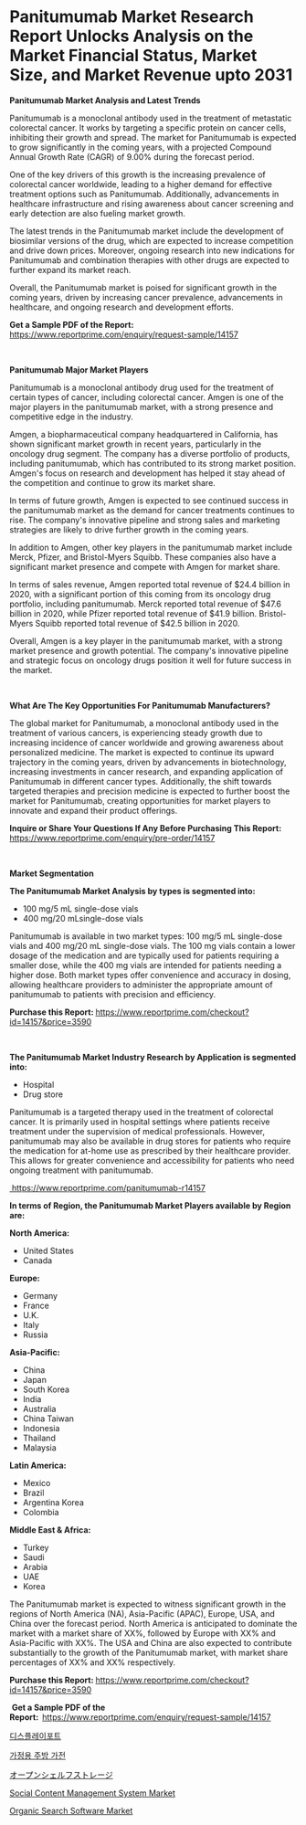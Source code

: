 <p><h1>Panitumumab Market Research Report Unlocks Analysis on the Market Financial Status, Market Size, and Market Revenue upto 2031</h1></p><p><strong>Panitumumab Market Analysis and Latest Trends</strong></p>
<p><p>Panitumumab is a monoclonal antibody used in the treatment of metastatic colorectal cancer. It works by targeting a specific protein on cancer cells, inhibiting their growth and spread. The market for Panitumumab is expected to grow significantly in the coming years, with a projected Compound Annual Growth Rate (CAGR) of 9.00% during the forecast period.</p><p>One of the key drivers of this growth is the increasing prevalence of colorectal cancer worldwide, leading to a higher demand for effective treatment options such as Panitumumab. Additionally, advancements in healthcare infrastructure and rising awareness about cancer screening and early detection are also fueling market growth.</p><p>The latest trends in the Panitumumab market include the development of biosimilar versions of the drug, which are expected to increase competition and drive down prices. Moreover, ongoing research into new indications for Panitumumab and combination therapies with other drugs are expected to further expand its market reach.</p><p>Overall, the Panitumumab market is poised for significant growth in the coming years, driven by increasing cancer prevalence, advancements in healthcare, and ongoing research and development efforts.</p></p>
<p><strong>Get a Sample PDF of the Report:&nbsp;</strong> <a href="https://www.reportprime.com/enquiry/request-sample/14157">https://www.reportprime.com/enquiry/request-sample/14157</a></p>
<p>&nbsp;</p>
<p><strong>Panitumumab Major Market Players</strong></p>
<p><p>Panitumumab is a monoclonal antibody drug used for the treatment of certain types of cancer, including colorectal cancer. Amgen is one of the major players in the panitumumab market, with a strong presence and competitive edge in the industry. </p><p>Amgen, a biopharmaceutical company headquartered in California, has shown significant market growth in recent years, particularly in the oncology drug segment. The company has a diverse portfolio of products, including panitumumab, which has contributed to its strong market position. Amgen's focus on research and development has helped it stay ahead of the competition and continue to grow its market share.</p><p>In terms of future growth, Amgen is expected to see continued success in the panitumumab market as the demand for cancer treatments continues to rise. The company's innovative pipeline and strong sales and marketing strategies are likely to drive further growth in the coming years.</p><p>In addition to Amgen, other key players in the panitumumab market include Merck, Pfizer, and Bristol-Myers Squibb. These companies also have a significant market presence and compete with Amgen for market share.</p><p>In terms of sales revenue, Amgen reported total revenue of $24.4 billion in 2020, with a significant portion of this coming from its oncology drug portfolio, including panitumumab. Merck reported total revenue of $47.6 billion in 2020, while Pfizer reported total revenue of $41.9 billion. Bristol-Myers Squibb reported total revenue of $42.5 billion in 2020.</p><p>Overall, Amgen is a key player in the panitumumab market, with a strong market presence and growth potential. The company's innovative pipeline and strategic focus on oncology drugs position it well for future success in the market.</p></p>
<p>&nbsp;</p>
<p><strong>What Are The Key Opportunities For Panitumumab Manufacturers?</strong></p>
<p><p>The global market for Panitumumab, a monoclonal antibody used in the treatment of various cancers, is experiencing steady growth due to increasing incidence of cancer worldwide and growing awareness about personalized medicine. The market is expected to continue its upward trajectory in the coming years, driven by advancements in biotechnology, increasing investments in cancer research, and expanding application of Panitumumab in different cancer types. Additionally, the shift towards targeted therapies and precision medicine is expected to further boost the market for Panitumumab, creating opportunities for market players to innovate and expand their product offerings.</p></p>
<p><strong>Inquire or Share Your Questions If Any Before Purchasing This Report:</strong> <a href="https://www.reportprime.com/enquiry/pre-order/14157">https://www.reportprime.com/enquiry/pre-order/14157</a></p>
<p>&nbsp;</p>
<p><strong>Market Segmentation</strong></p>
<p><strong>The Panitumumab Market Analysis by types is segmented into:</strong></p>
<p><ul><li>100 mg/5 mL single-dose vials</li><li>400 mg/20 mLsingle-dose vials</li></ul></p>
<p><p>Panitumumab is available in two market types: 100 mg/5 mL single-dose vials and 400 mg/20 mL single-dose vials. The 100 mg vials contain a lower dosage of the medication and are typically used for patients requiring a smaller dose, while the 400 mg vials are intended for patients needing a higher dose. Both market types offer convenience and accuracy in dosing, allowing healthcare providers to administer the appropriate amount of panitumumab to patients with precision and efficiency.</p></p>
<p><strong>Purchase this Report:&nbsp;</strong><a href="https://www.reportprime.com/checkout?id=14157&price=3590">https://www.reportprime.com/checkout?id=14157&price=3590</a></p>
<p>&nbsp;</p>
<p><strong>The Panitumumab Market Industry Research by Application is segmented into:</strong></p>
<p><ul><li>Hospital</li><li>Drug store</li></ul></p>
<p><p>Panitumumab is a targeted therapy used in the treatment of colorectal cancer. It is primarily used in hospital settings where patients receive treatment under the supervision of medical professionals. However, panitumumab may also be available in drug stores for patients who require the medication for at-home use as prescribed by their healthcare provider. This allows for greater convenience and accessibility for patients who need ongoing treatment with panitumumab.</p></p>
<p><a href="https://www.reportprime.com/panitumumab-r14157">&nbsp;https://www.reportprime.com/panitumumab-r14157</a></p>
<p><strong>In terms of Region, the Panitumumab Market Players available by Region are:</strong></p>
<p>
    <p> <strong> North America: </strong>
        <ul>
            <li>United States</li>
            <li>Canada</li>
        </ul>
        </p> 
    <p> <strong> Europe: </strong>
        <ul>
            <li>Germany</li>
            <li>France</li>
            <li>U.K.</li>
            <li>Italy</li>
            <li>Russia</li>
        </ul>
        </p> 
    <p> <strong> Asia-Pacific: </strong>
        <ul>
            <li>China</li>
            <li>Japan</li>
            <li>South Korea</li>
            <li>India</li>
            <li>Australia</li>
            <li>China Taiwan</li>
            <li>Indonesia</li>
            <li>Thailand</li>
            <li>Malaysia</li>
        </ul>
        </p> 
    <p> <strong> Latin America: </strong>
        <ul>
            <li>Mexico</li>
            <li>Brazil</li>
            <li>Argentina Korea</li>
            <li>Colombia</li>
        </ul>
        </p> 
    <p> <strong> Middle East & Africa: </strong>
        <ul>
            <li>Turkey</li>
            <li>Saudi</li>
            <li>Arabia</li>
            <li>UAE</li>
            <li>Korea</li>
        </ul>
    </p>
    </p>
<p><p>The Panitumumab market is expected to witness significant growth in the regions of North America (NA), Asia-Pacific (APAC), Europe, USA, and China over the forecast period. North America is anticipated to dominate the market with a market share of XX%, followed by Europe with XX% and Asia-Pacific with XX%. The USA and China are also expected to contribute substantially to the growth of the Panitumumab market, with market share percentages of XX% and XX% respectively.</p></p>
<p><strong>Purchase this Report: </strong><a href="https://www.reportprime.com/checkout?id=14157&price=3590">https://www.reportprime.com/checkout?id=14157&price=3590</a></p>
<p>&nbsp;<strong>Get a Sample PDF of the Report:&nbsp;&nbsp;</strong><a href="https://www.reportprime.com/enquiry/request-sample/14157">https://www.reportprime.com/enquiry/request-sample/14157</a></p>
<p><strong></strong></p>
<p><p><a href="https://medium.com/@matthiasdkins856/2024%EB%85%84%EB%B6%80%ED%84%B0-2031%EB%85%84%EA%B9%8C%EC%A7%80-9-4-%EC%9D%98-%EC%97%B0%ED%8F%89%EA%B7%A0-%EC%84%B1%EC%9E%A5%EB%A5%A0%EB%A1%9C-%ED%99%95%EC%9E%A5%EB%90%98%EA%B3%A0-%EC%9E%88%EB%8A%94-displayport-%EC%8B%9C%EC%9E%A5-%EA%B7%9C%EB%AA%A8%EC%97%90-%EB%8C%80%ED%95%9C-%ED%86%B5%EC%B0%B0%EB%A0%A5-a5e7a52dc514">디스플레이포트</a></p><p><a href="https://medium.com/@fosterfahey1971/%EA%B5%AD%EB%82%B4-%EC%A3%BC%EB%B0%A9-%EA%B0%80%EC%A0%84%EC%A0%9C%ED%92%88-%EC%8B%9C%EC%9E%A5-%EC%A1%B0%EC%82%AC-%EB%B3%B4%EA%B3%A0%EC%84%9C-2024%EB%85%84%EB%B6%80%ED%84%B0-2031%EB%85%84%EA%B9%8C%EC%A7%80-4-8-%EC%9D%98-%EC%95%88%EC%A0%95%EC%A0%81%EC%9D%B8-%EC%97%B0%ED%8F%89%EA%B7%A0-%EC%84%B1%EC%9E%A5%EB%A5%A0%EC%9D%84-%EC%98%88%EC%83%81%ED%95%98%EB%8A%94-%EC%8B%9C%EC%9E%A5-%EC%98%88%EC%B8%A1-%EB%B0%8F-%EC%84%B1%EC%9E%A5-%EC%A0%84%EB%A7%9D-488913c21af6">가정용 주방 가전</a></p><p><a href="https://medium.com/@karinaokon69/%E3%82%B0%E3%83%AD%E3%83%BC%E3%83%90%E3%83%AB%E3%82%AA%E3%83%BC%E3%83%97%E3%83%B3%E3%82%B7%E3%82%A7%E3%83%AB%E3%83%95%E5%8F%8E%E7%B4%8D%E6%A5%AD%E7%95%8C-%E7%A8%AE%E9%A1%9E-%E7%94%A8%E9%80%94-%E5%B8%82%E5%A0%B4%E3%83%97%E3%83%AC%E3%83%BC%E3%83%A4%E3%83%BC-%E5%9C%B0%E5%9F%9F%E6%88%90%E9%95%B7%E5%88%86%E6%9E%90-%E3%81%8A%E3%82%88%E3%81%B3%E5%B0%86%E6%9D%A5%E3%82%B7%E3%83%8A%E3%83%AA%E3%82%AA-2024%E5%B9%B4-2031%E5%B9%B4-3939cb6c27a2">オープンシェルフストレージ</a></p><p><a href="https://github.com/anggakarna133/Market-Research-Report-List-1/blob/main/social-content-management-system-market.md">Social Content Management System Market</a></p><p><a href="https://github.com/RoccoManning/Market-Research-Report-List-6/blob/main/organic-search-software-market.md">Organic Search Software Market</a></p></p>